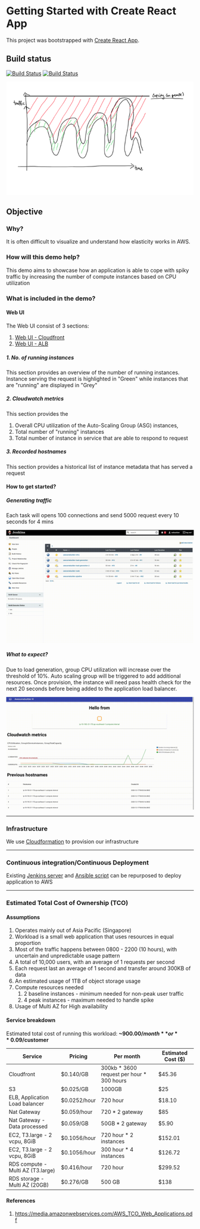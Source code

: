 # Getting Started with Create React App

This project was bootstrapped with [Create React App](https://github.com/facebook/create-react-app).

## Build status
[![Build Status](http://ec2-3-1-6-16.ap-southeast-1.compute.amazonaws.com/buildStatus/icon?job=awesomebuilder-node&subject=Build)](http://ec2-3-1-6-16.ap-southeast-1.compute.amazonaws.com/job/awesomebuilder-node/)
[![Build Status](http://ec2-3-1-6-16.ap-southeast-1.compute.amazonaws.com/buildStatus/icon?job=awesomebuilder-pipeline&subject=Deployment)](http://ec2-3-1-6-16.ap-southeast-1.compute.amazonaws.com/job/awesomebuilder-pipeline)

![Traffic](./readme/traffic.PNG)

## Objective

### Why?
It is often difficult to visualize and understand how elasticity works in AWS. 

### How will this demo help?
This demo aims to showcase how an application is able to cope with spiky traffic by increasing the number of compute instances based on CPU utilization 

### What is included in the demo?

#### Web UI

The Web UI consist of 3 sections: 
1. [Web UI - Cloudfront](https://d36du6tgphs6li.cloudfront.net/)
2. [Web UI - ALB](http://webse-appli-wvdu5rb0sit7-1557819975.ap-southeast-1.elb.amazonaws.com/)

##### 1. No. of running instances
This section provides an overview of the number of running instances. 
Instance serving the request is highlighted in "Green" while instances that are "running" are displayed in "Grey"

##### 2. Cloudwatch metrics
This section provides the
 
1. Overall CPU utilization of the Auto-Scaling Group (ASG) instances, 
2. Total number of "running" instances
3. Total number of instance in service that are able to respond to request 

##### 3. Recorded hostnames
This section provides a historical list of instance metadata that has served a request 

#### How to get started?

##### Generating traffic

Each task will opens 100 connections and send 5000 request every 10 seconds for 4 mins

![Traffic](./readme/generate-load.gif)

##### What to expect?

Due to load generation, group CPU utilization will increase over the threshold of 10%. Auto scaling group will be triggered to add additional resources. Once provision, the instance will need pass health check for the next 20 seconds before being added to the application load balancer. 


![Load](./readme/scaling-instances.gif)

---

### Infrastructure

We use [Cloudformation](https://github.com/sebastianlzy/awesomebuilder-infra) to provision our infrastructure

---

### Continuous integration/Continuous Deployment

Existing [Jenkins server](http://ec2-3-1-6-16.ap-southeast-1.compute.amazonaws.com/) and [Ansible script](https://github.com/sebastianlzy/awesomebuilder-ansible) can be repurposed to deploy application to AWS 

---

### Estimated Total Cost of Ownership (TCO)


#### Assumptions
1. Operates mainly out of Asia Pacific (Singapore)
2. Workload is a small web application that uses resources in equal proportion
3. 	Most of the traffic happens between 0800 - 2200 (10 hours), with uncertain and unpredictable usage pattern
4. A total of 10,000 users, with an average of 1 requests per second
5. Each request last an average of 1 second and transfer around 300KB of data
6. An estimated usage of 1TB of object storage usage
7. Compute resources needed
	1. 	2 baseline instances - minimum needed for non-peak user traffic
	2. 4 peak instances - maximum needed to handle spike
8. Usage of Multi AZ for High availability

 

#### Service breakdown

Estimated total cost of running this workload: **~$900.00/month** or **~$0.09/customer**

| Service	| Pricing | Per month	| Estimated Cost ($)|
| --- 		| --- 		| --- 		| --- 	|
| Cloudfront | $0.140/GB | 300kb * 3600 request per hour * 300 hours | $45.36 |
| S3 | $0.025/GB | 1000GB | $25 |
| ELB, Application Load balancer  | $0.0252/hour | 720 hour | $18.10|
| Nat Gateway | $0.059/hour | 720 * 2 gateway | $85 |
| Nat Gateway - Data processed| $0.059/GB | 50GB * 2 gateway | $5.90
| EC2, T3.large - 2 vcpu, 8GiB  | $0.1056/hour | 720 hour * 2 instances | $152.01 |
| EC2, T3.large - 2 vcpu, 8GiB| $0.1056/hour | 300 hour * 4 instances | $126.72|
| RDS compute - Multi AZ (T3.large) | $0.416/hour | 720 hour | $299.52|
| RDS storage - Multi AZ (20GB) | $0.276/GB | 500 GB | $138|

#### References
1. https://media.amazonwebservices.com/AWS_TCO_Web_Applications.pdf

